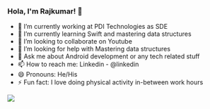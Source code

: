 ### Hola, I'm Rajkumar! 👋


- 🔭 I’m currently working at PDI Technologies as SDE
- 🌱 I’m currently learning Swift and mastering data structures
- 👯 I’m looking to collaborate on Youtube
- 🤔 I’m looking for help with Mastering data structures
- 💬 Ask me about Android development or any tech related stuff
- 📫 How to reach me: Linkedin - @linkedin
- 😄 Pronouns: He/His
- ⚡ Fun fact: I love doing physical activity in-between work hours

<img src="https://github-readme-stats.vercel.app/api?username=Raj0697&&show_icons=true&title_color=ffffff&icon_color=bb2acf&text_color=daf7dc&bg_color=191919">
